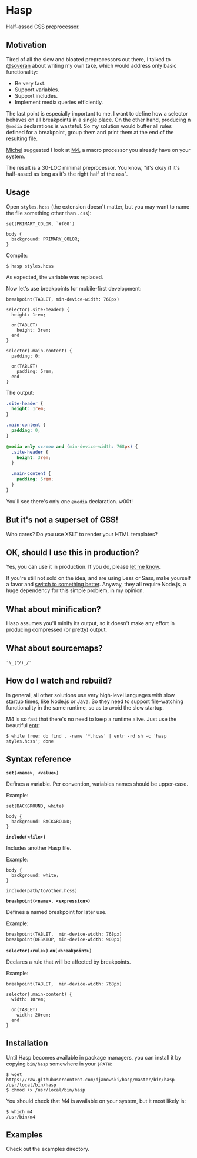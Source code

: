 Hasp
====

Half-assed CSS preprocessor.

Motivation
----------

Tired of all the slow and bloated preprocessors out there, I talked to
[@soveran][soveran] about writing my own take, which would address only basic
functionality:

- Be very fast.
- Support variables.
- Support includes.
- Implement media queries efficiently.

The last point is especially important to me. I want to define how a selector
behaves on all breakpoints in a single place.  On the other hand, producing
n `@media` declarations is wasteful. So my solution would buffer all rules
defined for a breakpoint, group them and print them at the end of the resulting
file.

[Michel][soveran] suggested I look at [M4][m4], a macro processor you already
have on your system.

The result is a 30-LOC minimal preprocessor. You know, "it's okay if it's
half-assed as long as it's the right half of the ass".


Usage
-----

Open `styles.hcss` (the extension doesn't matter, but you may want to name the file
something other than `.css`):

```
set(PRIMARY_COLOR, `#f00')

body {
  background: PRIMARY_COLOR;
}
```

Compile:

```
$ hasp styles.hcss
```

As expected, the variable was replaced.

Now let's use breakpoints for mobile-first development:

```
breakpoint(TABLET, min-device-width: 768px)

selector(.site-header) {
  height: 1rem;

  on(TABLET)
    height: 3rem;
  end
}

selector(.main-content) {
  padding: 0;

  on(TABLET)
    padding: 5rem;
  end
}
```

The output:

```css
.site-header {
  height: 1rem;
}

.main-content {
  padding: 0;
}

@media only screen and (min-device-width: 768px) {
  .site-header {
    height: 3rem;
  }

  .main-content {
    padding: 5rem;
  }
}
```

You'll see there's only one `@media` declaration. w00t!


But it's not a superset of CSS!
-------------------------------

Who cares? Do you use XSLT to render your HTML templates?


OK, should I use this in production?
------------------------------------

Yes, you can use it in production. If you do, please [let me know][djanowski].

If you're still not sold on the idea, and are using Less or Sass, make yourself
a favor and [switch to something better][postcss]. Anyway, they all require
Node.js, a huge dependency for this simple problem, in my opinion.


What about minification?
------------------------

Hasp assumes you'll minify its output, so it doesn't make any effort in
producing compressed (or pretty) output.


What about sourcemaps?
----------------------

`¯\_(ツ)_/¯`


How do I watch and rebuild?
---------------------------

In general, all other solutions use very high-level languages with slow
startup times, like Node.js or Java.  So they need to support file-watching
functionality in the same runtime, so as to avoid the slow startup.

M4 is so fast that there's no need to keep a runtime alive. Just use the beautiful
[entr][entr]:

```
$ while true; do find . -name '*.hcss' | entr -rd sh -c 'hasp styles.hcss'; done
```


Syntax reference
----------------

**`set(<name>, <value>)`**

Defines a variable. Per convention, variables names should be upper-case.

Example:

    set(BACKGROUND, white)

    body {
      background: BACKGROUND;
    }


**`include(<file>)`**

Includes another Hasp file.

Example:

    body {
      background: white;
    }

    include(path/to/other.hcss)


**`breakpoint(<name>, <expression>)`**

Defines a named breakpoint for later use.

Example:

    breakpoint(TABLET,  min-device-width: 768px)
    breakpoint(DESKTOP, min-device-width: 900px)


**`selector(<rule>)`**
**`on(<breakpoint>)`**

Declares a rule that will be affected by breakpoints.

Example:

    breakpoint(TABLET,  min-device-width: 768px)

    selector(.main-content) {
      width: 10rem;

      on(TABLET)
        width: 20rem;
      end
    }


Installation
------------

Until Hasp becomes available in package managers, you can install it by copying
`bin/hasp` somewhere in your `$PATH`:

```
$ wget https://raw.githubusercontent.com/djanowski/hasp/master/bin/hasp /usr/local/bin/hasp
$ chmod +x /usr/local/bin/hasp
```

You should check that M4 is available on your system, but it most likely is:

```
$ which m4
/usr/bin/m4
```


Examples
--------

Check out the examples directory.


[djanowski]: https://twitter.com/djanowski
[entr]:      http://entrproject.org
[m4]:        http://www.gnu.org/software/m4/m4.html
[postcss]:   https://github.com/postcss/postcss
[soveran]:   https://twitter.com/soveran
